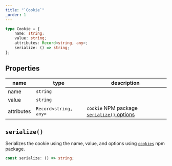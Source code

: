 ```yaml
---
title: "`Cookie`"
_order: 1
---
```


```ts
type Cookie = {
	name: string;
	value: string;
	attributes: Record<string, any>;
	serialize: () => string;
};
```

## Properties

| name       | type                  | description                                                                              |
| ---------- | --------------------- | ---------------------------------------------------------------------------------------- |
| name       | `string`              |                                                                                          |
| value      | `string`              |                                                                                          |
| attributes | `Record<string, any>` | `cookie` NPM package [`serialize()` options](https://github.com/jshttp/cookie#options-1) |

## `serialize()`

Serializes the cookie using the name, value, and options using [`cookies`](https://www.npmjs.com/package/cookie) npm package.

```ts
const serialize: () => string;
```
